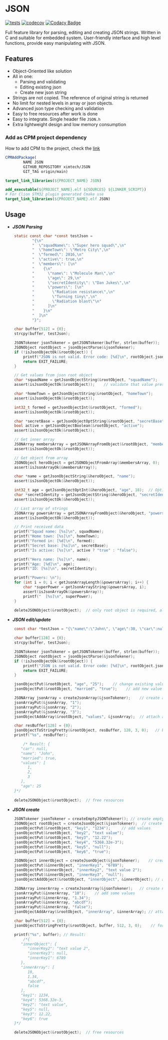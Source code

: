 # JSON

[![tests](https://github.com/ximtech/JSON/actions/workflows/cmake-ci.yml/badge.svg)](https://github.com/ximtech/JSON/actions/workflows/cmake-ci.yml)
[![codecov](https://codecov.io/gh/ximtech/JSON/branch/main/graph/badge.svg?token=0ScIsutp3U)](https://codecov.io/gh/ximtech/JSON)
[![Codacy Badge](https://app.codacy.com/project/badge/Grade/293fcd59c381460c99896911d3e5609c)](https://www.codacy.com/gh/ximtech/JSON/dashboard)

Full feature library for parsing, editing and creating JSON strings. Written in C and suitable for embedded system.
User-friendly interface and high level functions, provide easy manipulating with JSON.

## Features

- Object-Oriented like solution
- All in one:
    - Parsing and validating
    - Editing existing json
    - Create new json string
- Strings are not copied. The reference of original string is returned
- No limit for nested levels in array or json objects.
- Advanced json type checking and validation 
- Easy to free resources after work is done
- Easy to integrate. Single header file `JSON.h`
- Extra lightweight design and low memory consumption

### Add as CPM project dependency

How to add CPM to the project, check the [link](https://github.com/cpm-cmake/CPM.cmake)

```cmake
CPMAddPackage(
        NAME JSON
        GITHUB_REPOSITORY ximtech/JSON
        GIT_TAG origin/main)

target_link_libraries(${PROJECT_NAME} JSON)
```

```cmake
add_executable(${PROJECT_NAME}.elf ${SOURCES} ${LINKER_SCRIPT})
# For Clion STM32 plugin generated Cmake use 
target_link_libraries(${PROJECT_NAME}.elf JSON)
```
## Usage
- ***JSON Parsing***
```c
    static const char *const testJson =
            "{\n"
            "  \"squadName\": \"Super hero squad\",\n"
            "  \"homeTown\": \"Metro City\",\n"
            "  \"formed\": 2016,\n"
            "  \"active\": true,\n"
            "  \"members\": [\n"
            "    {\n"
            "      \"name\": \"Molecule Man\",\n"
            "      \"age\": 29,\n"
            "      \"secretIdentity\": \"Dan Jukes\",\n"
            "      \"powers\": [\n"
            "        \"Radiation resistance\",\n"
            "        \"Turning tiny\",\n"
            "        \"Radiation blast\"\n"
            "      ]\n"
            "    }\n"
            "  ]\n"
            "}";

    char buffer[512] = {0};
    strcpy(buffer, testJson);

    JSONTokener jsonTokener = getJSONTokener(buffer, strlen(buffer));   // create tokener from string
    JSONObject rootObject = jsonObjectParse(&jsonTokener);              // create root object
    if (!isJsonObjectOk(&rootObject)) {
        printf("JSON is not valid. Error code: [%d]\n", rootObject.jsonTokener->jsonStatus);
        return EXIT_FAILURE;
    }

    // Get values from json root object
    char *squadName = getJsonObjectString(&rootObject, "squadName");
    assert(isJsonObjectOk(&rootObject));    // validate that value present

    char *homeTown = getJsonObjectString(&rootObject, "homeTown");
    assert(isJsonObjectOk(&rootObject));

    int32_t formed = getJsonObjectInt(&rootObject, "formed");
    assert(isJsonObjectOk(&rootObject));

    char *secretBase = getJsonObjectOptString(&rootObject, "secretBase", "Metro City");    // if value not present, default value will be returned, no need to check
    bool active = getJsonObjectBoolean(&rootObject, "active");
    assert(isJsonObjectOk(&rootObject));

    // Get inner array
    JSONArray membersArray = getJSONArrayFromObject(&rootObject, "members");
    assert(isJsonObjectOk(&rootObject));

    // Get object from array
    JSONObject heroObject = getJSONObjectFromArray(&membersArray, 0);   // receiving object from array
    assert(isJsonArrayOk(&membersArray));

    char *name = getJsonObjectString(&heroObject, "name");
    assert(isJsonObjectOk(&heroObject));

    int32_t age = getJsonObjectOptInt(&heroObject, "age", 18);  // Optional age value
    char *secretIdentity = getJsonObjectString(&heroObject, "secretIdentity");
    assert(isJsonObjectOk(&heroObject));

    // Last array of strings
    JSONArray powersArray = getJSONArrayFromObject(&heroObject, "powers");
    assert(isJsonObjectOk(&heroObject));

    // Print received data
    printf("Squad name: [%s]\n", squadName);
    printf("Home town: [%s]\n", homeTown);
    printf("Formed in: [%d]\n", formed);
    printf("Secret base: [%s]\n", secretBase);
    printf("Is active: [%s]\n", active ? "true" : "false");

    printf("Hero name: [%s]\n", name);
    printf("Age: [%d]\n", age);
    printf("ID: [%s]\n", secretIdentity);

    printf("Powers: \n");
    for (int i = 0; i < getJsonArrayLength(&powersArray); i++) {
        char *superPower = getJsonArrayString(&powersArray, i);
        assert(isJsonArrayOk(&powersArray));
        printf("  [%s]\n", superPower);
    }

    deleteJSONObject(&rootObject);  // only root object is required, all nested data will be released
```

- ***JSON edit/update***
```c
    const char *testJson = "{\"name\":\"John\", \"age\":30, \"car\":null}";

    char buffer[128] = {0};
    strcpy(buffer, testJson);

    JSONTokener jsonTokener = getJSONTokener(buffer, strlen(buffer));   // create tokener from string
    JSONObject rootObject = jsonObjectParse(&jsonTokener);              // create root object
    if (!isJsonObjectOk(&rootObject)) {
        printf("JSON is not valid. Error code: [%d]\n", rootObject.jsonTokener->jsonStatus);
        return EXIT_FAILURE;
    }

    jsonObjectPut(&rootObject, "age", "25");    // change existing value
    jsonObjectPut(&rootObject, "married", "true");    // add new value

    JSONArray jsonArray = createJsonArray(&jsonTokener);    // create array and add values
    jsonArrayPut(&jsonArray, "1");
    jsonArrayPut(&jsonArray, "2");
    jsonArrayPut(&jsonArray, "3");
    jsonObjectAddArray(&rootObject, "values", &jsonArray);  // attach array to root object

    char resBuffer[128] = {0};
    jsonObjectToStringPretty(&rootObject, resBuffer, 128, 3, 0);   // buffer size and pretty print with idents - 3, and root level - 0
    printf("%s", resBuffer);

        /* Result: {
       "car": null,
       "name": "John",
       "married": true,
       "values": [
          1,
          2,
          3
       ],
       "age": 25
    }*/
        
    deleteJSONObject(&rootObject);  // free resources
```

- ***JSON create***
```c
    JSONTokener jsonTokener = createEmptyJSONTokener(); // create empty tokener
    JSONObject rootObject = createJsonObject(&jsonTokener);  // create root Object "{}"
    jsonObjectPut(&rootObject, "key1", "1234");     // add values
    jsonObjectPut(&rootObject, "key2", "text value");
    jsonObjectPut(&rootObject, "key3", "12.22");
    jsonObjectPut(&rootObject, "key4", "5368.32e-3");
    jsonObjectPut(&rootObject, "key5", "null");
    jsonObjectPut(&rootObject, "key6", "true");

    JSONObject innerObject = createJsonObject(&jsonTokener);    // create nested object
    jsonObjectPut(&innerObject, "innerKey1", "6789");
    jsonObjectPut(&innerObject, "innerKey2", "text value 2");
    jsonObjectPut(&innerObject, "innerKey3", "null");
    jsonObjectAddObject(&rootObject, "innerObject", &innerObject); // attach to root object

    JSONArray innerArray = createJsonArray(&jsonTokener);   // create nested array
    jsonArrayPut(&innerArray, "10");    // add some values
    jsonArrayPut(&innerArray, "1.34");
    jsonArrayPut(&innerArray, "abcdf");
    jsonArrayPut(&innerArray, "false");
    jsonObjectAddArray(&rootObject, "innerArray", &innerArray); // attach to root

    char buffer[512] = {0};
    jsonObjectToStringPretty(&rootObject, buffer, 512, 3, 0);    // for compact json string, use jsonObjectToString()

    printf("%s", buffer); // Result:
        /*{
       "innerObject": {
          "innerKey2": "text value 2",
          "innerKey3": null,
          "innerKey1": 6789
       },
       "innerArray": [
          10,
          1.34,
          "abcdf",
          false
       ],
       "key1": 1234,
       "key4": 5368.32e-3,
       "key2": "text value",
       "key5": null,
       "key3": 12.22,
       "key6": true
    }*/

    deleteJSONObject(&rootObject);  // free resources
```
